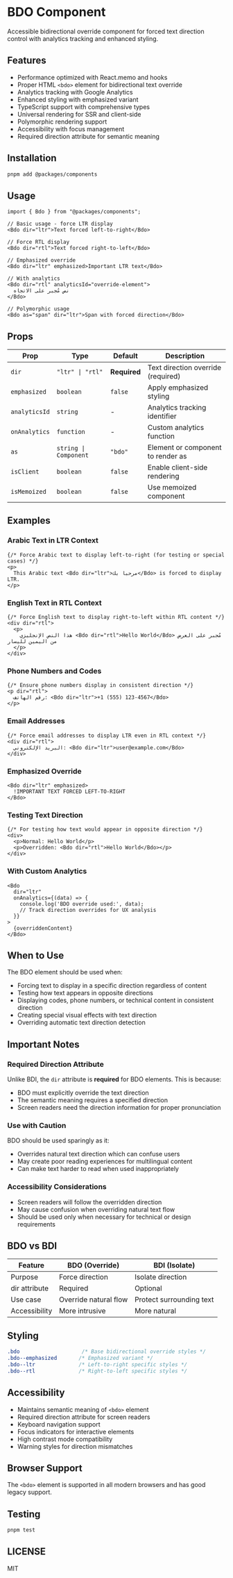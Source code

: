 # BDO Component

Accessible bidirectional override component for forced text direction control with analytics tracking and enhanced styling.

## Features

- Performance optimized with React.memo and hooks
- Proper HTML `<bdo>` element for bidirectional text override
- Analytics tracking with Google Analytics
- Enhanced styling with emphasized variant
- TypeScript support with comprehensive types
- Universal rendering for SSR and client-side
- Polymorphic rendering support
- Accessibility with focus management
- Required direction attribute for semantic meaning

## Installation

```bash
pnpm add @packages/components
```

## Usage

```tsx
import { Bdo } from "@packages/components";

// Basic usage - force LTR display
<Bdo dir="ltr">Text forced left-to-right</Bdo>

// Force RTL display
<Bdo dir="rtl">Text forced right-to-left</Bdo>

// Emphasized override
<Bdo dir="ltr" emphasized>Important LTR text</Bdo>

// With analytics
<Bdo dir="rtl" analyticsId="override-element">
  نص مُجبر على الاتجاه
</Bdo>

// Polymorphic usage
<Bdo as="span" dir="ltr">Span with forced direction</Bdo>
```

## Props

| Prop | Type | Default | Description |
|------|------|---------|-------------|
| `dir` | `"ltr" \| "rtl"` | **Required** | Text direction override (required) |
| `emphasized` | `boolean` | `false` | Apply emphasized styling |
| `analyticsId` | `string` | - | Analytics tracking identifier |
| `onAnalytics` | `function` | - | Custom analytics function |
| `as` | `string \| Component` | `"bdo"` | Element or component to render as |
| `isClient` | `boolean` | `false` | Enable client-side rendering |
| `isMemoized` | `boolean` | `false` | Use memoized component |

## Examples

### Arabic Text in LTR Context

```tsx
{/* Force Arabic text to display left-to-right (for testing or special cases) */}
<p>
  This Arabic text <Bdo dir="ltr">مرحبا بك</Bdo> is forced to display LTR.
</p>
```

### English Text in RTL Context

```tsx
{/* Force English text to display right-to-left within RTL content */}
<div dir="rtl">
  <p>
    هذا النص الإنجليزي <Bdo dir="rtl">Hello World</Bdo> مُجبر على العرض من اليمين لليسار
  </p>
</div>
```

### Phone Numbers and Codes

```tsx
{/* Ensure phone numbers display in consistent direction */}
<p dir="rtl">
  رقم الهاتف: <Bdo dir="ltr">+1 (555) 123-4567</Bdo>
</p>
```

### Email Addresses

```tsx
{/* Force email addresses to display LTR even in RTL context */}
<div dir="rtl">
  البريد الإلكتروني: <Bdo dir="ltr">user@example.com</Bdo>
</div>
```

### Emphasized Override

```tsx
<Bdo dir="ltr" emphasized>
  !IMPORTANT TEXT FORCED LEFT-TO-RIGHT
</Bdo>
```

### Testing Text Direction

```tsx
{/* For testing how text would appear in opposite direction */}
<div>
  <p>Normal: Hello World</p>
  <p>Overridden: <Bdo dir="rtl">Hello World</Bdo></p>
</div>
```

### With Custom Analytics

```tsx
<Bdo
  dir="ltr"
  onAnalytics={(data) => {
    console.log('BDO override used:', data);
    // Track direction overrides for UX analysis
  }}
>
  {overriddenContent}
</Bdo>
```

## When to Use

The BDO element should be used when:

- Forcing text to display in a specific direction regardless of content
- Testing how text appears in opposite directions
- Displaying codes, phone numbers, or technical content in consistent direction
- Creating special visual effects with text direction
- Overriding automatic text direction detection

## Important Notes

### Required Direction Attribute

Unlike BDI, the `dir` attribute is **required** for BDO elements. This is because:

- BDO must explicitly override the text direction
- The semantic meaning requires a specified direction
- Screen readers need the direction information for proper pronunciation

### Use with Caution

BDO should be used sparingly as it:

- Overrides natural text direction which can confuse users
- May create poor reading experiences for multilingual content
- Can make text harder to read when used inappropriately

### Accessibility Considerations

- Screen readers will follow the overridden direction
- May cause confusion when overriding natural text flow
- Should be used only when necessary for technical or design requirements

## BDO vs BDI

| Feature | BDO (Override) | BDI (Isolate) |
|---------|----------------|---------------|
| Purpose | Force direction | Isolate direction |
| dir attribute | Required | Optional |
| Use case | Override natural flow | Protect surrounding text |
| Accessibility | More intrusive | More natural |

## Styling

```css
.bdo                    /* Base bidirectional override styles */
.bdo--emphasized       /* Emphasized variant */
.bdo--ltr              /* Left-to-right specific styles */
.bdo--rtl              /* Right-to-left specific styles */
```

## Accessibility

- Maintains semantic meaning of `<bdo>` element
- Required direction attribute for screen readers
- Keyboard navigation support
- Focus indicators for interactive elements
- High contrast mode compatibility
- Warning styles for direction mismatches

## Browser Support

The `<bdo>` element is supported in all modern browsers and has good legacy support.

## Testing

```bash
pnpm test
```

## LICENSE

MIT
